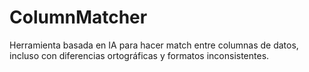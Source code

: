 # ColumnMatcher
Herramienta basada en IA para hacer match entre columnas de datos, incluso con diferencias ortográficas y formatos inconsistentes.
